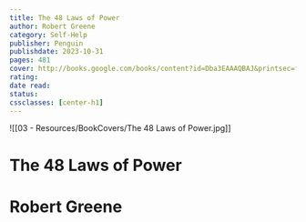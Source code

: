 ```yaml
---
title: The 48 Laws of Power 
author: Robert Greene 
category: Self-Help 
publisher: Penguin 
publishdate: 2023-10-31 
pages: 481 
cover: http://books.google.com/books/content?id=Dba3EAAAQBAJ&printsec=frontcover&img=1&zoom=1&source=gbs_api 
rating: 
date read: 
status:
cssclasses: [center-h1]
---
```

![[03 - Resources/BookCovers/The 48 Laws of Power.jpg]]
# The 48 Laws of Power
# Robert Greene